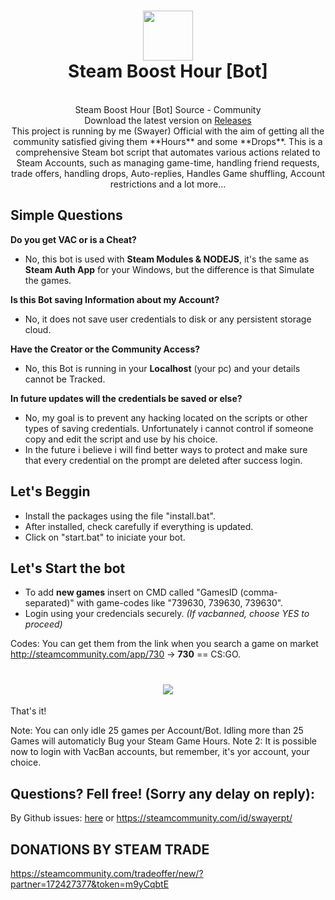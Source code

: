 <h1 align="center">
  <img  src="http://i.imgur.com/tq28TqF.png" height="80" width="80" />
  <br/>
  Steam Boost Hour [Bot]
</h1>

<p align="center"><br>Steam Boost Hour [Bot] Source - Community</br>
Download the latest version on <a href='https://github.com/SwayerPT/Steam-Hour-Bot/releases'>Releases</a>
</br>
This project is running by me (Swayer) Official with the aim of getting all the community satisfied giving them **Hours** and some **Drops**.
This is a comprehensive Steam bot script that automates various actions related to Steam Accounts, such as managing game-time, handling friend requests, trade offers, handling drops, Auto-replies, Handles Game shuffling, Account restrictions and a lot more... 
</p>

## Simple Questions

**Do you get VAC or is a Cheat?**
- No, this bot is used with **Steam Modules & NODEJS**, it's the same as **Steam Auth App** for your Windows, but the difference is that Simulate the games.

**Is this Bot saving Information about my Account?**
- No, it does not save user credentials to disk or any persistent storage cloud.

**Have the Creator or the Community Access?**
- No, this Bot is running in your **Localhost** (your pc) and your details cannot be Tracked.

**In future updates will the credentials be saved or else?**
- No, my goal is to prevent any hacking located on the scripts or other types of saving credentials. Unfortunately i cannot control if someone copy and edit the script and use by his choice.
- In the future i believe i will find better ways to protect and make sure that every credential on the prompt are deleted after success login.

## Let's Beggin
- Install the packages using the file "install.bat".
- After installed, check carefully if everything is updated.
- Click on "start.bat" to iniciate your bot.

## Let's Start the bot
- To add **new games** insert on CMD called "GamesID (comma-separated)" with game-codes like "739630, 739630, 739630".
- Login using your credencials securely. *(If vacbanned, choose YES to proceed)*
  
Codes: You can get them from the link when you search a game on market http://steamcommunity.com/app/730 -> **730** ==  CS:GO.
 
<h1 align="center">
  <img  src="https://i.imgur.com/LH2btmZ.png" />
</h1>


That's it!

Note: You can only idle 25 games per Account/Bot. Idling more than 25 Games will automaticly Bug your Steam Game Hours.
Note 2: It is possible now to login with VacBan accounts, but remember, it's yor account, your choice.

## Questions? Fell free! (Sorry any delay on reply): 
By Github issues: <a href='https://github.com/SwayerPT/Steam-Boost-Hour-Bot/issues'>here</a>
or
https://steamcommunity.com/id/swayerpt/

## DONATIONS BY STEAM TRADE
https://steamcommunity.com/tradeoffer/new/?partner=172427377&token=m9yCqbtE
